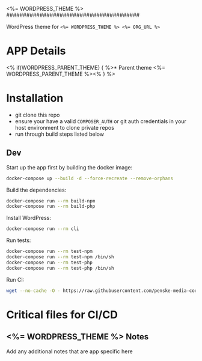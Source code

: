<%= WORDPRESS_THEME %>
########################################

WordPress theme for `<%= WORDPRESS_THEME %> <%= ORG_URL %>`

APP Details
=============
<% if(WORDPRESS_PARENT_THEME) { %>* Parent theme <%= WORDPRESS_PARENT_THEME %><% } %>

Installation
============
* git clone this repo
* ensure your have a valid `COMPOSER_AUTH` or git auth credentials in your host environment to clone private repos
* run through build steps listed below

Dev
-----
Start up the app first by building the docker image:
```sh
docker-compose up --build -d --force-recreate --remove-orphans
```

Build the dependencies:
```sh
docker-compose run --rm build-npm
docker-compose run --rm build-php
```

Install WordPress:
```sh
docker-compose run --rm cli
```

Run tests:
```sh
docker-compose run --rm test-npm
docker-compose run --rm test-npm /bin/sh
docker-compose run --rm test-php
docker-compose run --rm test-php /bin/sh
```

Run CI:
```sh
wget --no-cache -O - https://raw.githubusercontent.com/penske-media-corp/alpine-wordpress/master/_ss/global/_ss-ci.sh | sh
```

Critical files for CI/CD
=============
<%= WORDPRESS_THEME %>
Notes
-----
Add any additional notes that are app specific here
